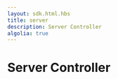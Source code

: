 ```yaml
---
layout: sdk.html.hbs
title: server
description: Server Controller
algolia: true
---
```



# Server Controller
